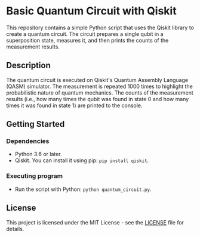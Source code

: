 # Basic Quantum Circuit with Qiskit

This repository contains a simple Python script that uses the Qiskit library to create a quantum circuit. The circuit prepares a single qubit in a superposition state, measures it, and then prints the counts of the measurement results.

## Description

The quantum circuit is executed on Qiskit's Quantum Assembly Language (QASM) simulator. The measurement is repeated 1000 times to highlight the probabilistic nature of quantum mechanics. The counts of the measurement results (i.e., how many times the qubit was found in state 0 and how many times it was found in state 1) are printed to the console.

## Getting Started

### Dependencies

* Python 3.6 or later.
* Qiskit. You can install it using pip: `pip install qiskit`.

### Executing program

* Run the script with Python: `python quantum_circuit.py`.

## License

This project is licensed under the MIT License - see the [LICENSE](LICENSE) file for details.
